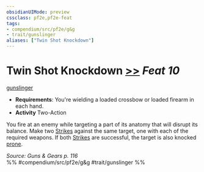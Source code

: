 ```yaml
---
obsidianUIMode: preview
cssclass: pf2e,pf2e-feat
tags:
- compendium/src/pf2e/g&g
- trait/gunslinger
aliases: ["Twin Shot Knockdown"]
---
```

# Twin Shot Knockdown  [>>](../../rules/core-rulebook/chapter-9-playing-the-game.md#Actions "Two-Action") *Feat 10*  
[gunslinger](../../rules/traits/gunslinger-g-g.md)  

- **Requirements**: You're wielding a loaded crossbow or loaded firearm in each hand.
- **Activity** Two-Action

You fire at an enemy while targeting a part of its anatomy that will disrupt its balance. Make two [Strikes](../../rules/actions/strike.md) against the same target, one with each of the required weapons. If both [Strikes](../../rules/actions/strike.md) are successful, the target is also knocked [prone](../../rules/conditions.md#Prone).

*Source: Guns & Gears p. 116*  
%% #compendium/src/pf2e/g&g #trait/gunslinger %%